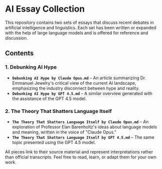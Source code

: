 # AI Essay Collection

This repository contains two sets of essays that discuss recent debates in artificial intelligence and linguistics. Each set has been written or expanded with the help of large language models and is offered for reference and discussion.

## Contents

### 1. Debunking AI Hype
- **`Debunking AI Hype by Claude Opus.md`** – An article summarizing Dr. Emmanuel Jewelry's critical view of the current AI landscape, emphasizing the industry disconnect between hype and reality.
- **`Debunking AI Hype by GPT 4.5.md`** – A similar overview generated with the assistance of the GPT 4.5 model.

### 2. The Theory That Shatters Language Itself
- **`The Theory That Shatters Language Itself by Claude Opus.md`** – An exploration of Professor Elan Barenholtz's ideas about language models and meaning, written in the voice of "Claude Opus."
- **`The Theory That Shatters Language Itself by GPT 4.5.md`** – The same topic presented using the GPT 4.5 model.

All pieces link to their source material and represent interpretations rather than official transcripts. Feel free to read, learn, or adapt them for your own work.
